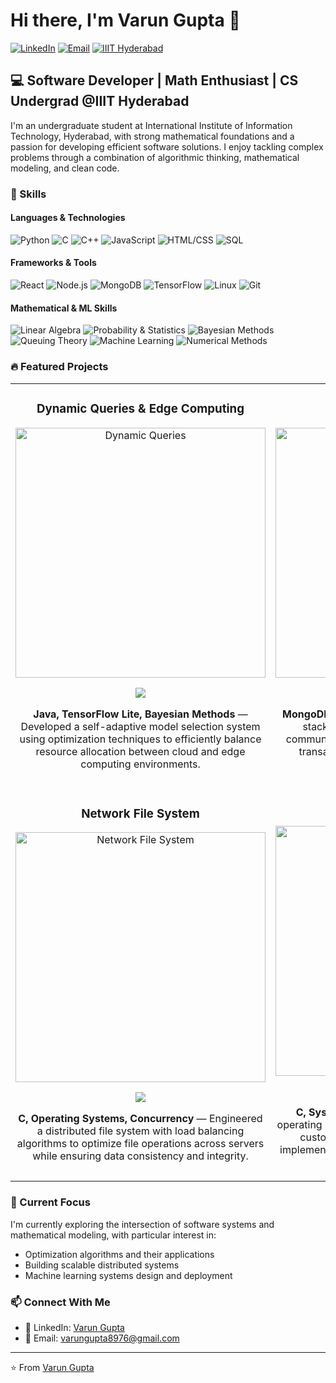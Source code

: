 # Hi there, I'm Varun Gupta 👋

[![LinkedIn](https://img.shields.io/badge/LinkedIn-Connect-blue?style=flat-square&logo=linkedin)](https://www.linkedin.com/in/varun-gupta-489301290/)
[![Email](https://img.shields.io/badge/Email-Contact-red?style=flat-square&logo=gmail)](mailto:varungupta8976@gmail.com)
[![IIIT Hyderabad](https://img.shields.io/badge/IIIT-Hyderabad-orange?style=flat-square)](https://www.iiit.ac.in/)

## 💻 Software Developer | Math Enthusiast | CS Undergrad @IIIT Hyderabad

I'm an undergraduate student at International Institute of Information Technology, Hyderabad, with strong mathematical foundations and a passion for developing efficient software solutions. I enjoy tackling complex problems through a combination of algorithmic thinking, mathematical modeling, and clean code.

### 🚀 Skills

#### Languages & Technologies
![Python](https://img.shields.io/badge/-Python-3776AB?style=flat-square&logo=python&logoColor=white)
![C](https://img.shields.io/badge/-C-A8B9CC?style=flat-square&logo=c&logoColor=white)
![C++](https://img.shields.io/badge/-C++-00599C?style=flat-square&logo=c%2B%2B&logoColor=white)
![JavaScript](https://img.shields.io/badge/-JavaScript-F7DF1E?style=flat-square&logo=javascript&logoColor=black)
![HTML/CSS](https://img.shields.io/badge/-HTML/CSS-E34F26?style=flat-square&logo=html5&logoColor=white)
![SQL](https://img.shields.io/badge/-SQL-4479A1?style=flat-square&logo=postgresql&logoColor=white)

#### Frameworks & Tools
![React](https://img.shields.io/badge/-React-61DAFB?style=flat-square&logo=react&logoColor=black)
![Node.js](https://img.shields.io/badge/-Node.js-339933?style=flat-square&logo=node.js&logoColor=white)
![MongoDB](https://img.shields.io/badge/-MongoDB-47A248?style=flat-square&logo=mongodb&logoColor=white)
![TensorFlow](https://img.shields.io/badge/-TensorFlow-FF6F00?style=flat-square&logo=tensorflow&logoColor=white)
![Linux](https://img.shields.io/badge/-Linux-FCC624?style=flat-square&logo=linux&logoColor=black)
![Git](https://img.shields.io/badge/-Git-F05032?style=flat-square&logo=git&logoColor=white)

#### Mathematical & ML Skills
![Linear Algebra](https://img.shields.io/badge/-Linear_Algebra-01949A?style=flat-square)
![Probability & Statistics](https://img.shields.io/badge/-Probability_&_Statistics-01949A?style=flat-square)
![Bayesian Methods](https://img.shields.io/badge/-Bayesian_Methods-01949A?style=flat-square)
![Queuing Theory](https://img.shields.io/badge/-Queuing_Theory-01949A?style=flat-square)
![Machine Learning](https://img.shields.io/badge/-Machine_Learning-01949A?style=flat-square)
![Numerical Methods](https://img.shields.io/badge/-Numerical_Methods-01949A?style=flat-square)

### 🔥 Featured Projects

<table>
  <tr>
    <td width="50%">
      <h3 align="center">Dynamic Queries & Edge Computing</h3>
      <div align="center">
        <a href="https://github.com/gvarun01/Dynamic-Queries-Bond" target="_blank"><img src="https://raw.githubusercontent.com/gvarun01/gvarun01/main/images/dynamic-queries.png" width="400" alt="Dynamic Queries"/></a>
        <p>
          <a href="https://github.com/gvarun01/Dynamic-Queries-Bond" target="_blank">
            <img src="https://img.shields.io/badge/Code-View-blue?style=flat-square&logo=github"/>
          </a>
        </p>
        <p><strong>Java, TensorFlow Lite, Bayesian Methods</strong> — Developed a self-adaptive model selection system using optimization techniques to efficiently balance resource allocation between cloud and edge computing environments.</p>
      </div>
    </td>
    <td width="50%">
      <h3 align="center">IIIT-Marketplace</h3>
      <div align="center">
        <a href="https://github.com/gvarun01/DASS-1" target="_blank"><img src="https://raw.githubusercontent.com/gvarun01/gvarun01/main/images/marketplace.png" width="400" alt="IIIT-Marketplace"/></a>
        <p>
          <a href="https://github.com/gvarun01/DASS-1" target="_blank">
            <img src="https://img.shields.io/badge/Code-View-blue?style=flat-square&logo=github"/>
          </a>
        </p>
        <p><strong>MongoDB, Express, React, Node.js</strong> — Built a full-stack e-commerce application for the IIIT community, implementing secure authentication, transaction processing, and data-driven UI optimizations.</p>
      </div>
    </td>
  </tr>
  <tr>
    <td width="50%">
      <h3 align="center">Network File System</h3>
      <div align="center">
        <a href="https://github.com/gvarun01/NFS" target="_blank"><img src="https://raw.githubusercontent.com/gvarun01/gvarun01/main/images/nfs.png" width="400" alt="Network File System"/></a>
        <p>
          <a href="https://github.com/gvarun01/NFS" target="_blank">
            <img src="https://img.shields.io/badge/Code-View-blue?style=flat-square&logo=github"/>
          </a>
        </p>
        <p><strong>C, Operating Systems, Concurrency</strong> — Engineered a distributed file system with load balancing algorithms to optimize file operations across servers while ensuring data consistency and integrity.</p>
      </div>
    </td>
    <td width="50%">
      <h3 align="center">XV6 OS Enhancements</h3>
      <div align="center">
        <a href="https://github.com/gvarun01/Modified-XV6-Bond" target="_blank"><img src="https://raw.githubusercontent.com/gvarun01/gvarun01/main/images/xv6.png" width="400" alt="XV6 Enhancements"/></a>
        <p>
          <a href="https://github.com/gvarun01/Modified-XV6-Bond" target="_blank">
            <img src="https://img.shields.io/badge/Code-View-blue?style=flat-square&logo=github"/>
          </a>
        </p>
        <p><strong>C, Systems Programming</strong> — Enhanced XV6 operating system with Copy-On-Write functionality, custom schedulers, and network protocols implementing queuing theory principles for request handling.</p>
      </div>
    </td>
  </tr>
</table>

### 🌱 Current Focus

I'm currently exploring the intersection of software systems and mathematical modeling, with particular interest in:

- Optimization algorithms and their applications
- Building scalable distributed systems
- Machine learning systems design and deployment

### 📫 Connect With Me

- 💬 LinkedIn: [Varun Gupta](https://www.linkedin.com/in/varun-gupta-489301290/)
- 📧 Email: [varungupta8976@gmail.com](mailto:varungupta8976@gmail.com)

---

⭐️ From [Varun Gupta](https://github.com/gvarun01)
